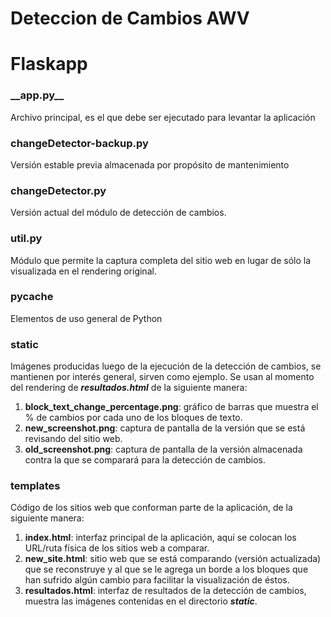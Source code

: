 # Deteccion de Cambios AWV

# Flaskapp

### **\_\_app.py\_\_**
Archivo principal, es el que debe ser ejecutado para levantar la aplicación

### **changeDetector-backup.py**
Versión estable previa almacenada por propósito de mantenimiento

### **changeDetector.py**
Versión actual del módulo de detección de cambios.

### **util.py**
Módulo que permite la captura completa del sitio web en lugar de sólo la visualizada en el rendering original.

### pycache
Elementos de uso general de Python

### static
Imágenes producidas luego de la ejecución de la detección de cambios, se mantienen por interés general, sirven como ejemplo.
Se usan al momento del rendering de **_resultados.html_** de la siguiente manera:
  1. **block_text_change_percentage.png**: gráfico de barras que muestra el % de cambios por cada uno de los bloques de texto.
  2. **new_screenshot.png**: captura de pantalla de la versión que se está revisando del sitio web.
  3. **old_screenshot.png**: captura de pantalla de la versión almacenada contra la que se comparará para la detección de cambios.

### templates
Código de los sitios web que conforman parte de la aplicación, de la siguiente manera:
  1. **index.html**: interfaz principal de la aplicación, aquí se colocan los URL/ruta física de los sitios web a comparar.
  2. **new_site.html**: sitio web que se está comparando (versión actualizada) que se reconstruye y al que se le agrega un borde a los bloques que han sufrido algún cambio para facilitar la visualización de éstos.
  3. **resultados.html**: interfaz de resultados de la detección de cambios, muestra las imágenes contenidas en el directorio **_static_**.
